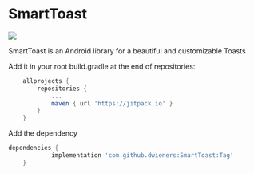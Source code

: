 # SmartToast

[![](https://jitpack.io/v/dwieners/SmartToast.svg)](https://jitpack.io/#dwieners/SmartToast)

SmartToast is an Android library for a beautiful and customizable Toasts

Add it in your root build.gradle at the end of repositories:

```gradle
	allprojects {
		repositories {
			...
			maven { url 'https://jitpack.io' }
		}
	}
```

Add the dependency

```gradle
dependencies {
	        implementation 'com.github.dwieners:SmartToast:Tag'
	}
```
